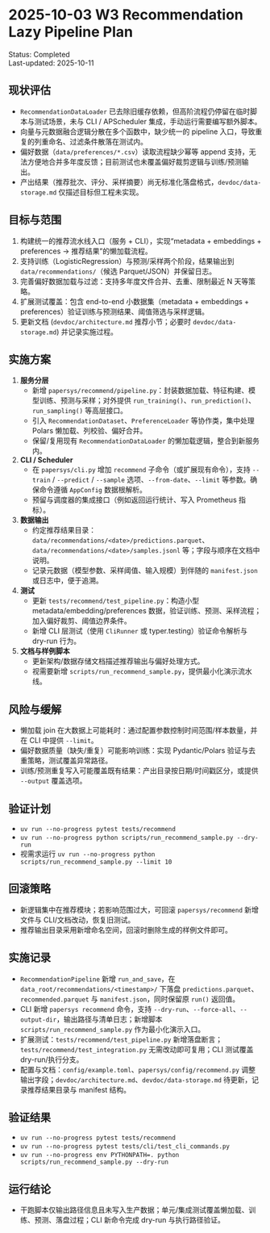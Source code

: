 # 2025-10-03 W3 Recommendation Lazy Pipeline Plan

Status: Completed  
Last-updated: 2025-10-11

## 现状评估
- `RecommendationDataLoader` 已去除旧缓存依赖，但高阶流程仍停留在临时脚本与测试场景，未与 CLI / APScheduler 集成，手动运行需要编写额外脚本。
- 向量与元数据融合逻辑分散在多个函数中，缺少统一的 pipeline 入口，导致重复的列重命名、过滤条件散落在测试内。
- 偏好数据（`data/preferences/*.csv`）读取流程缺少幂等 append 支持，无法方便地合并多年度反馈；目前测试也未覆盖偏好裁剪逻辑与训练/预测输出。
- 产出结果（推荐批次、评分、采样摘要）尚无标准化落盘格式，`devdoc/data-storage.md` 仅描述目标但工程未实现。

## 目标与范围
1. 构建统一的推荐流水线入口（服务 + CLI），实现“metadata + embeddings + preferences → 推荐结果”的懒加载流程。
2. 支持训练（LogisticRegression）与预测/采样两个阶段，结果输出到 `data/recommendations/`（候选 Parquet/JSON）并保留日志。
3. 完善偏好数据加载与过滤：支持多年度文件合并、去重、限制最近 N 天等策略。
4. 扩展测试覆盖：包含 end-to-end 小数据集（metadata + embeddings + preferences）验证训练与预测结果、阈值筛选与采样逻辑。
5. 更新文档 (`devdoc/architecture.md` 推荐小节；必要时 `devdoc/data-storage.md`) 并记录实施过程。

## 实施方案
1. **服务分层**
   - 新增 `papersys/recommend/pipeline.py`：封装数据加载、特征构建、模型训练、预测与采样；对外提供 `run_training()`、`run_prediction()`、`run_sampling()` 等高层接口。
   - 引入 `RecommendationDataset`、`PreferenceLoader` 等协作类，集中处理 Polars 懒加载、列校验、偏好合并。
   - 保留/复用现有 `RecommendationDataLoader` 的懒加载逻辑，整合到新服务内。
2. **CLI / Scheduler**
   - 在 `papersys/cli.py` 增加 `recommend` 子命令（或扩展现有命令），支持 `--train` / `--predict` / `--sample` 选项、`--from-date`、`--limit` 等参数。确保命令遵循 `AppConfig` 数据根解析。
   - 预留与调度器的集成接口（例如返回运行统计、写入 Prometheus 指标）。
3. **数据输出**
   - 约定推荐结果目录：`data/recommendations/<date>/predictions.parquet`、`data/recommendations/<date>/samples.jsonl` 等；字段与顺序在文档中说明。
   - 记录元数据（模型参数、采样阈值、输入规模）到伴随的 `manifest.json` 或日志中，便于追溯。
4. **测试**
   - 更新 `tests/recommend/test_pipeline.py`：构造小型 metadata/embedding/preferences 数据，验证训练、预测、采样流程；加入偏好裁剪、阈值边界条件。
   - 新增 CLI 层测试（使用 `CliRunner` 或 typer.testing）验证命令解析与 dry-run 行为。
5. **文档与样例脚本**
   - 更新架构/数据存储文档描述推荐输出与偏好处理方式。
   - 视需要新增 `scripts/run_recommend_sample.py`，提供最小化演示流水线。

## 风险与缓解
- 懒加载 join 在大数据上可能耗时：通过配置参数控制时间范围/样本数量，并在 CLI 中提供 `--limit`。
- 偏好数据质量（缺失/重复）可能影响训练：实现 Pydantic/Polars 验证与去重策略，测试覆盖异常路径。
- 训练/预测重复写入可能覆盖既有结果：产出目录按日期/时间戳区分，或提供 `--output` 覆盖选项。

## 验证计划
- `uv run --no-progress pytest tests/recommend`
- `uv run --no-progress python scripts/run_recommend_sample.py --dry-run`
- 视需求运行 `uv run --no-progress python scripts/run_recommend_sample.py --limit 10`

## 回滚策略
- 新逻辑集中在推荐模块；若影响范围过大，可回滚 `papersys/recommend` 新增文件与 CLI/文档改动，恢复旧测试。
- 推荐输出目录采用新增命名空间，回滚时删除生成的样例文件即可。

## 实施记录
- `RecommendationPipeline` 新增 `run_and_save`，在 `data_root/recommendations/<timestamp>/` 下落盘 `predictions.parquet`、`recommended.parquet` 与 `manifest.json`，同时保留原 `run()` 返回值。
- CLI 新增 `papersys recommend` 命令，支持 `--dry-run`、`--force-all`、`--output-dir`，输出路径与清单日志；新增脚本 `scripts/run_recommend_sample.py` 作为最小化演示入口。
- 扩展测试：`tests/recommend/test_pipeline.py` 新增落盘断言；`tests/recommend/test_integration.py` 无需改动即可复用；CLI 测试覆盖 dry-run/执行分支。
- 配置与文档：`config/example.toml`、`papersys/config/recommend.py` 调整输出字段；`devdoc/architecture.md`、`devdoc/data-storage.md` 待更新，记录推荐结果目录与 manifest 结构。

## 验证结果
- `uv run --no-progress pytest tests/recommend`
- `uv run --no-progress pytest tests/cli/test_cli_commands.py`
- `uv run --no-progress env PYTHONPATH=. python scripts/run_recommend_sample.py --dry-run`

## 运行结论
- 干跑脚本仅输出路径信息且未写入生产数据；单元/集成测试覆盖懒加载、训练、预测、落盘过程；CLI 新命令完成 dry-run 与执行路径验证。
